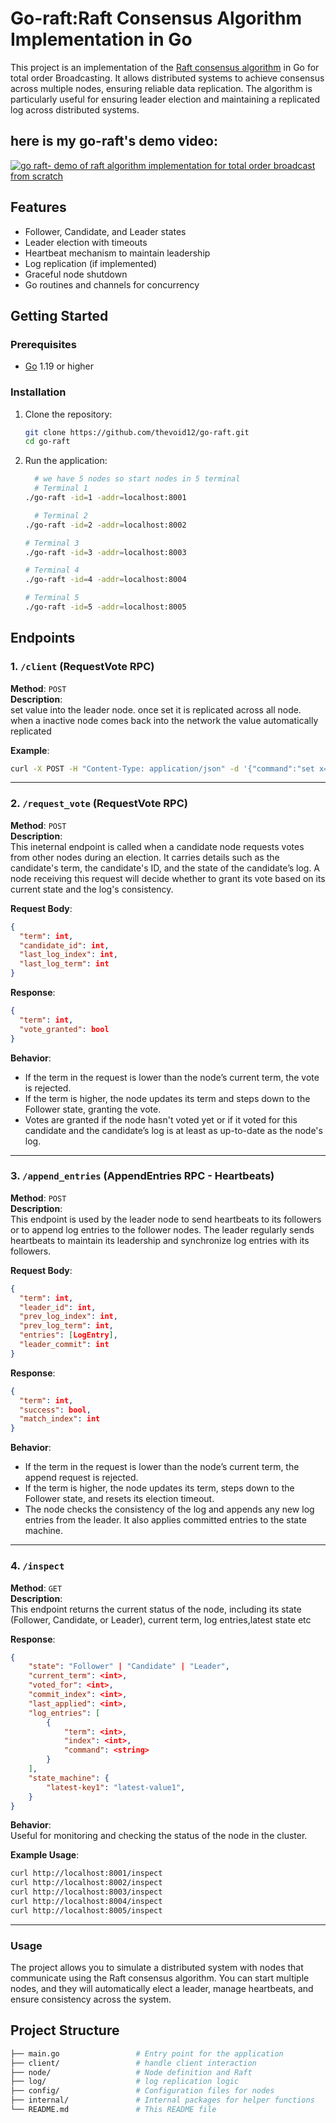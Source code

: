 
# Go-raft:Raft Consensus Algorithm Implementation in Go

This project is an implementation of the [Raft consensus algorithm](https://raft.github.io/) in Go for total order Broadcasting. It allows distributed systems to achieve consensus across multiple nodes, ensuring reliable data replication. The algorithm is particularly useful for ensuring leader election and maintaining a replicated log across distributed systems.

## here is my go-raft's  demo video:

[![go raft- demo of raft algorithm implementation for total order broadcast from scratch](https://img.youtube.com/vi/G2I4g0kFN8M/hqdefault.jpg )](https://youtu.be/G2I4g0kFN8M)

## Features

- Follower, Candidate, and Leader states
- Leader election with timeouts
- Heartbeat mechanism to maintain leadership
- Log replication (if implemented)
- Graceful node shutdown
- Go routines and channels for concurrency

## Getting Started

### Prerequisites

- [Go](https://golang.org/doc/install) 1.19 or higher

### Installation

1. Clone the repository:

    ```bash
    git clone https://github.com/thevoid12/go-raft.git
    cd go-raft
    ```

2. Run the application:

    ```bash
      # we have 5 nodes so start nodes in 5 terminal
      # Terminal 1
    ./go-raft -id=1 -addr=localhost:8001

      # Terminal 2
    ./go-raft -id=2 -addr=localhost:8002

    # Terminal 3
    ./go-raft -id=3 -addr=localhost:8003

    # Terminal 4
    ./go-raft -id=4 -addr=localhost:8004

    # Terminal 5
    ./go-raft -id=5 -addr=localhost:8005
    ```

## Endpoints
### 1. `/client` (RequestVote RPC)
**Method**: `POST`  
**Description**:  
set value into the leader node. once set it is replicated across all node. when a inactive node comes back into the network the value automatically replicated


**Example**:
```bash
curl -X POST -H "Content-Type: application/json" -d '{"command":"set x=1"}' http://localhost:8001/client #where 8001 is the leader

```

---


### 2. `/request_vote` (RequestVote RPC)
**Method**: `POST`  
**Description**:  
This ineternal endpoint is called when a candidate node requests votes from other nodes during an election. It carries details such as the candidate's term, the candidate's ID, and the state of the candidate’s log. A node receiving this request will decide whether to grant its vote based on its current state and the log's consistency.

**Request Body**:
```json
{
  "term": int,
  "candidate_id": int,
  "last_log_index": int,
  "last_log_term": int
}
```

**Response**:
```json
{
  "term": int,
  "vote_granted": bool
}
```

**Behavior**:
- If the term in the request is lower than the node’s current term, the vote is rejected.
- If the term is higher, the node updates its term and steps down to the Follower state, granting the vote.
- Votes are granted if the node hasn't voted yet or if it voted for this candidate and the candidate’s log is at least as up-to-date as the node's log.

---

### 3. `/append_entries` (AppendEntries RPC - Heartbeats)
**Method**: `POST`  
**Description**:  
This endpoint is used by the leader node to send heartbeats to its followers or to append log entries to the follower nodes. The leader regularly sends heartbeats to maintain its leadership and synchronize log entries with its followers.

**Request Body**:
```json
{
  "term": int,
  "leader_id": int,
  "prev_log_index": int,
  "prev_log_term": int,
  "entries": [LogEntry],
  "leader_commit": int
}
```

**Response**:
```json
{
  "term": int,
  "success": bool,
  "match_index": int
}
```

**Behavior**:
- If the term in the request is lower than the node’s current term, the append request is rejected.
- If the term is higher, the node updates its term, steps down to the Follower state, and resets its election timeout.
- The node checks the consistency of the log and appends any new log entries from the leader. It also applies committed entries to the state machine.

---

### 4. `/inspect`
**Method**: `GET`  
**Description**:  
This endpoint returns the current status of the node, including its state (Follower, Candidate, or Leader), current term, log entries,latest state etc

**Response**:
```json
{
    "state": "Follower" | "Candidate" | "Leader",
    "current_term": <int>,
    "voted_for": <int>,
    "commit_index": <int>,
    "last_applied": <int>,
    "log_entries": [
        {
            "term": <int>,
            "index": <int>,
            "command": <string>
        }
    ],
    "state_machine": {
        "latest-key1": "latest-value1",
    }
}
```

**Behavior**:  
Useful for monitoring and checking the status of the node in the cluster.

**Example Usage**:
```bash
curl http://localhost:8001/inspect
curl http://localhost:8002/inspect
curl http://localhost:8003/inspect
curl http://localhost:8004/inspect
curl http://localhost:8005/inspect
```
---

### Usage

The project allows you to simulate a distributed system with nodes that communicate using the Raft consensus algorithm. You can start multiple nodes, and they will automatically elect a leader, manage heartbeats, and ensure consistency across the system.

## Project Structure

```bash
├── main.go                 # Entry point for the application
├── client/                 # handle client interaction
├── node/                   # Node definition and Raft 
├── log/                    # log replication logic
├── config/                 # Configuration files for nodes
├── internal/               # Internal packages for helper functions
└── README.md               # This README file

```
